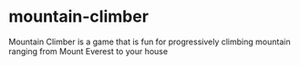 # mountain-climber
Mountain Climber is a game that is fun for progressively climbing mountain ranging from Mount Everest to your house
